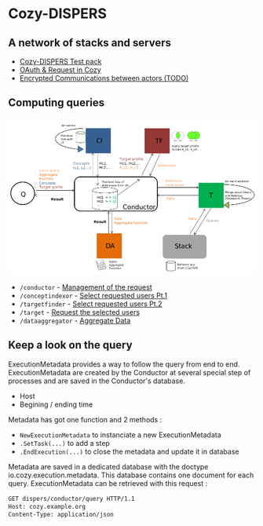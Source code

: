 
# Cozy-DISPERS

## A network of stacks and servers

- [Cozy-DISPERS Test pack](https://github.com/tintinmar1995/cozy-dispers-test-pack)
- [OAuth & Request in Cozy](stack.md)
- [Encrypted Communications between actors (TODO)]()

## Computing queries

![](pictures/cozy-dispers-extended-schema.png?raw=true)

- `/conductor` - [Management of the request](conductor.md)
- `/conceptindexor` - [Select requested users Pt.1](concept-indexor.md)
- `/targetfinder` - [Select requested users Pt.2](target-finder.md)
- `/target` - [Request the selected users](target.md)
- `/dataaggregator` - [Aggregate Data](data-aggregator.md)

## Keep a look on the query

ExecutionMetadata provides a way to follow the query from end to end. ExecutionMetadata are created by the Conductor at several special step of processes and are saved in the Conductor's database.

- Host
- Begining / ending time

Metadata has got one function and 2 methods :

- `NewExecutionMetadata` to instanciate a new ExecutionMetadata
- `.SetTask(...)` to add a step
- `.EndExecution(...)` to close the metadata and update it in database

Metadata are saved in a dedicated database with the doctype io.cozy.execution.metadata. This database contains one document for each query. ExecutionMetadata can be retrieved with this request :

```http
GET dispers/conductor/query HTTP/1.1
Host: cozy.example.org
Content-Type: application/json
```
